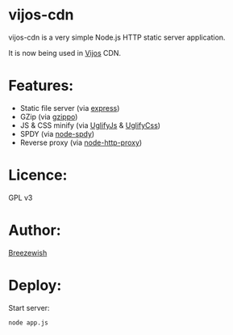 vijos-cdn
=========

vijos-cdn is a very simple Node.js HTTP static server application.

It is now being used in [Vijos](https://vijos.org) CDN.

# Features:

- Static file server (via [express](https://github.com/visionmedia/express))
- GZip (via [gzippo](https://github.com/tomgco/gzippo))
- JS & CSS minify (via [UglifyJs](https://github.com/mishoo/UglifyJS2) & [UglifyCss](https://github.com/fmarcia/UglifyCSS))
- SPDY (via [node-spdy](https://github.com/indutny/node-spdy))
- Reverse proxy (via [node-http-proxy](https://github.com/nodejitsu/node-http-proxy))

# Licence:

GPL v3

# Author:

[Breezewish](http://breeswish.org)

# Deploy:

Start server:

    node app.js
